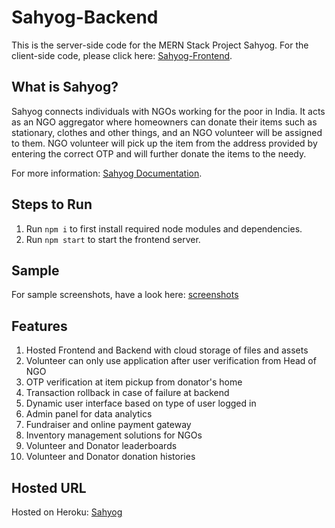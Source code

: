 # Sahyog-Backend

This is the server-side code for the MERN Stack Project Sahyog. For the client-side code, please click here: [Sahyog-Frontend](https://github.com/Tarush-Goyal/Sahyog-Frontend).

## What is Sahyog?
Sahyog connects individuals with NGOs working for the poor in India. It acts as an NGO aggregator where homeowners can donate their items such as stationary, clothes and other things, and an NGO volunteer will be assigned to them. NGO volunteer will pick up the item from the address provided by entering the correct OTP and will further donate the items to the needy.

For more information: [Sahyog Documentation](https://drive.google.com/file/d/1zTwQ4CkdcuDYEwlfFx4hbg6gs8G1Myl9/view?usp=sharing).

## Steps to Run

1) Run `npm i` to first install required node modules and dependencies.
2) Run `npm start` to start the frontend server.

## Sample

For sample screenshots, have a look here: [screenshots](https://drive.google.com/drive/folders/199L1KCAXR6R_8TawpA7wyT4gtOS-9DNn?usp=sharing)

## Features

1) Hosted Frontend and Backend with cloud storage of files and assets
2) Volunteer can only use application after user verification from Head of NGO 
3) OTP verification at item pickup from donator's home
4) Transaction rollback in case of failure at backend
5) Dynamic user interface based on type of user logged in
6) Admin panel for data analytics
7) Fundraiser and online payment gateway
8) Inventory management solutions for NGOs
9) Volunteer and Donator leaderboards
10) Volunteer and Donator donation histories

## Hosted URL

Hosted on Heroku: [Sahyog](https://sahyog-ngo.herokuapp.com/)



